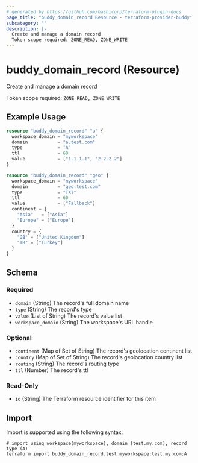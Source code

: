 ```yaml
---
# generated by https://github.com/hashicorp/terraform-plugin-docs
page_title: "buddy_domain_record Resource - terraform-provider-buddy"
subcategory: ""
description: |-
  Create and manage a domain record
  Token scope required: ZONE_READ, ZONE_WRITE
---
```


# buddy_domain_record (Resource)

Create and manage a domain record

Token scope required: `ZONE_READ, ZONE_WRITE`

## Example Usage

```terraform
resource "buddy_domain_record" "a" {
  workspace_domain = "myworkspace"
  domain           = "a.test.com"
  type             = "A"
  ttl              = 60
  value            = ["1.1.1.1", "2.2.2.2"]
}

resource "buddy_domain_record" "geo" {
  workspace_domain = "myworkspace"
  domain           = "geo.test.com"
  type             = "TXT"
  ttl              = 60
  value            = ["Fallback"]
  continent = {
    "Asia"   = ["Asia"]
    "Europe" = ["Europe"]
  }
  country = {
    "GB" = ["United Kingdom"]
    "TR" = ["Turkey"]
  }
}
```

<!-- schema generated by tfplugindocs -->
## Schema

### Required

- `domain` (String) The record's full domain name
- `type` (String) The record's type
- `value` (List of String) The record's value list
- `workspace_domain` (String) The workspace's URL handle

### Optional

- `continent` (Map of Set of String) The record's geolocation continent list
- `country` (Map of Set of String) The record's geolocation country list
- `routing` (String) The record's routing type
- `ttl` (Number) The record's ttl

### Read-Only

- `id` (String) The Terraform resource identifier for this item

## Import

Import is supported using the following syntax:

```shell
# import using workspace(myworkspace), domain (test.my.com), record type (A)
terraform import buddy_domain_record.test myworkspace:test.my.com:A
```
